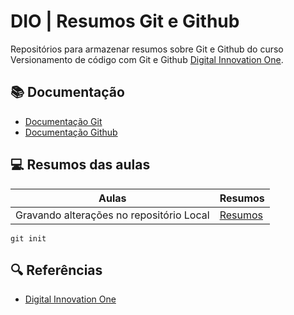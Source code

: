 # DIO | Resumos Git e Github



Repositórios para armazenar resumos sobre Git e Github do curso Versionamento de código com Git e Github [Digital Innovation One](https://www.dio.me/).

## 📚 Documentação
- [Documentação Git](https://git-scm.com/doc)
- [Documentação Github](https://docs.github.com/)

## 💻 Resumos das aulas

| Aulas | Resumos |
|------|---------|
| Gravando alterações no repositório Local | [Resumos]() |

```
git init
```

## 🔍 Referências 
- [Digital Innovation One]()
